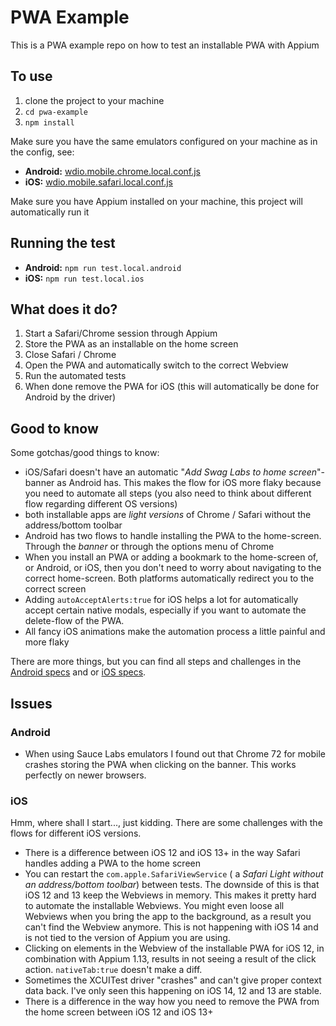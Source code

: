 # PWA Example
This is a PWA example repo on how to test an installable PWA with Appium

## To use
1. clone the project to your machine
1. `cd pwa-example`
1. `npm install`

Make sure you have the same emulators configured on your machine as in the config, see:
- **Android:** [wdio.mobile.chrome.local.conf.js](./test/configs/wdio.mobile.chrome.local.conf.js)
- **iOS:** [wdio.mobile.safari.local.conf.js](./test/configs/wdio.mobile.safari.local.conf.js)

Make sure you have Appium installed on your machine, this project will automatically run it

## Running the test

- **Android:** `npm run test.local.android`
- **iOS:** `npm run test.local.ios`

## What does it do?
1. Start a Safari/Chrome session through Appium
1. Store the PWA as an installable on the home screen
1. Close Safari / Chrome
1. Open the PWA and automatically switch to the correct Webview 
1. Run the automated tests
1. When done remove the PWA for iOS (this will automatically be done for Android by the driver)

## Good to know
Some gotchas/good things to know:
- iOS/Safari doesn't have an automatic "*Add Swag Labs to home screen*"-banner as Android has. This makes the flow for
  iOS more flaky because you need to automate all steps (you also need to think about different flow regarding different
  OS versions)
- both installable apps are *light versions* of Chrome / Safari without the address/bottom toolbar
- Android has two flows to handle installing the PWA to the home-screen. Through the *banner* or through the options
  menu of Chrome
- When you install an PWA or adding a bookmark to the home-screen of, or Android, or iOS, then you don't need to worry
  about navigating to the correct home-screen. Both platforms automatically redirect you to the correct screen
- Adding `autoAcceptAlerts:true` for iOS helps a lot for automatically accept certain native modals, especially if you 
  want to automate the delete-flow of the PWA.
- All fancy iOS animations make the automation process a little painful and more flaky

There are more things, but you can find all steps and challenges in the [Android specs](./test/specs/pwa.android.spec.js) 
and or [iOS specs](./test/specs/pwa.ios.spec.js).

## Issues
### Android
- When using Sauce Labs emulators I found out that Chrome 72 for mobile crashes storing the PWA when clicking 
  on the banner. This works perfectly on newer browsers.

### iOS
Hmm, where shall I start..., just kidding. There are some challenges with the flows for different iOS versions. 
- There is a difference between iOS 12 and iOS 13+ in the way Safari handles adding a PWA to the home screen
- You can restart the `com.apple.SafariViewService` ( a *Safari Light without an address/bottom toolbar*) between tests. 
  The downside of this is that iOS 12 and 13 keep the Webviews in memory. This makes it pretty hard to automate the 
  installable Webviews. You might even loose all Webviews when you bring the app to the background, as a result you
  can't find the Webview anymore. This is not happening with iOS 14 and is not tied to the version of Appium you are
  using.
- Clicking on elements in the Webview of the installable PWA for iOS 12, in combination with Appium 1.13, results in not
  seeing a result of the click action. `nativeTab:true` doesn't make a diff.
- Sometimes the XCUITest driver "crashes" and can't give proper context data back. I've only seen this happening on
  iOS 14, 12 and 13 are stable.
- There is a difference in the way how you need to remove the PWA from the home screen between iOS 12 and iOS 13+
